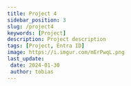 ```yaml
---
title: Project 4
sidebar_position: 3
slug: /project4
keywords: [Project]
description: Project description
tags: [Project, Entra ID]
image: https://i.imgur.com/mErPwqL.png
last_update: 
 date: 2024-01-30
 author: tobias
---
```



